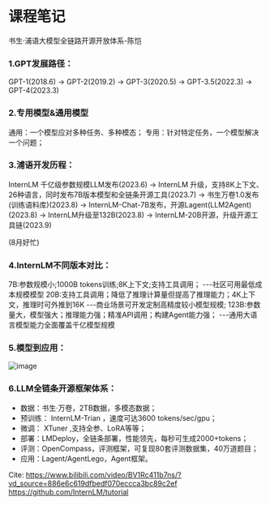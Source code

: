 # 课程笔记
书生·浦语大模型全链路开源开放体系-陈恺

### 1.GPT发展路径：
GPT-1(2018.6) $\rightarrow$ GPT-2(2019.2) $\rightarrow$ GPT-3(2020.5) $\rightarrow$ GPT-3.5(2022.3) $\rightarrow$ GPT-4(2023.3)

### 2.专用模型&通用模型
通用：一个模型应对多种任务、多种模态；
专用：针对特定任务，一个模型解决一个问题；

### 3.浦语开发历程：
InternLM 千亿级参数规模LLM发布(2023.6) $\rightarrow$ InternLM 升级，支持8K上下文、26种语言，同时发布7B版本模型和全链条开源工具(2023.7) $\rightarrow$ 书生万卷1.0发布(训练语料库)(2023.8) $\rightarrow$ InternLM-Chat-7B发布，开源Lagent(LLM2Agent)(2023.8) $\rightarrow$ InternLM升级至132B(2023.8) $\rightarrow$ InternLM-20B开源，升级开源工具链(2023.9)

(8月好忙)

### 4.InternLM不同版本对比：
7B:参数规模小;1000B tokens训练;8K上下文;支持工具调用；
---社区可用最低成本规模模型
20B:支持工具调用；降低了推理计算量但提高了推理能力；4K上下文，推理时可外推到16K
 ---商业场景可开发定制高精度较小模型规模;
 123B:参数量大，模型强大；推理能力强；精准API调用；构建Agent能力强；
 ---通用大语言模型能力全面覆盖千亿模型规模


### 5.模型到应用：
![image](https://github.com/hzsun1995/internlm-course/assets/136775620/1aac2a92-4967-49fe-b65a-28682a97f43d)


### 6.LLM全链条开源框架体系：
- 数据：书生·万卷，2TB数据，多模态数据；
- 预训练： InternLM-Trian ，速度可达3600 tokens/sec/gpu；
- 微调： XTuner ,支持全参、LoRA等等；
- 部署：LMDeploy，全链条部署，性能领先，每秒可生成2000+tokens；
- 评测：OpenCompass，评测框架，可复现80套评测数据集，40万道题目；
- 应用：Lagent/AgentLego，Agent框架。


Cite:
https://www.bilibili.com/video/BV1Rc411b7ns/?vd_source=886e6c619dfbedf070eccca3bc89c2ef
https://github.com/InternLM/tutorial
